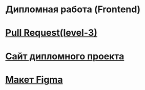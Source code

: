 # Дипломная работа (Frontend) 
# [Pull Request(level-3)](https://github.com/JuliaPerfilova/movies-explorer-frontend/pull/2#issue-1444131158)
# [Сайт дипломного проекта](https://movies.perfilova.nomoredomains.icu/)
# [Макет Figma](https://disk.yandex.ru/d/Sg2SISJNBkgr6g)
